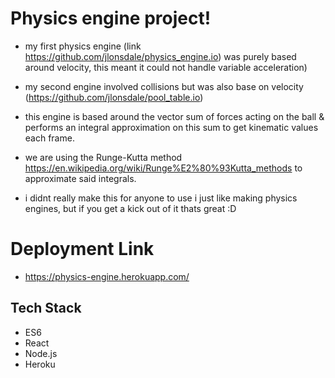 
# Physics engine project!

- my first physics engine (link https://github.com/jlonsdale/physics_engine.io) was purely based around velocity, this meant it could not handle variable acceleration)

- my second engine involved collisions but was also base on velocity (https://github.com/jlonsdale/pool_table.io)

- this engine is based around the vector sum of forces acting on the ball & performs an integral approximation on this sum to get kinematic values each frame.
- we are using the Runge-Kutta method https://en.wikipedia.org/wiki/Runge%E2%80%93Kutta_methods to approximate said integrals.

- i didnt really make this for anyone to use i just like making physics engines, but if you get a kick out of it thats great :D

# Deployment Link

-  https://physics-engine.herokuapp.com/

## Tech Stack

- ES6
- React
- Node.js
- Heroku
